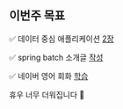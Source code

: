 ## 이번주 목표

✅ 데이터 중심 애플리케이션 [2장](https://user-images.githubusercontent.com/34855745/122213534-0794f500-cee4-11eb-8fdf-940f6d721634.png)  

✅ spring batch 소개글 [작성](https://huisam.tistory.com/entry/spring-batch-component)  

✅ 네이버 영어 회화 [학습](https://learn.dict.naver.com/conversation#/endic/20210613)  
 

휴우 너무 더워집니다 🥵